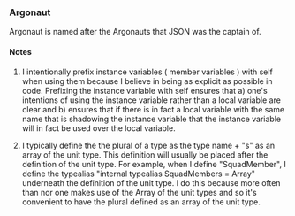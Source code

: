 ### Argonaut

Argonaut is named after the Argonauts that JSON was the captain of.

#### Notes

1. I intentionally prefix instance variables ( member variables ) with self when using them because
I believe in being as explicit as possible in code. Prefixing the instance variable with self ensures that
a) one's intentions of using the instance variable rather than a local variable are clear and b) ensures that
if there is in fact a local variable with the same name that is shadowing the instance variable that the instance
variable will in fact be used over the local variable.

2. I typically define the the plural of a type as the type name + "s" as an array of the unit type. This definition
will usually be placed after the definition of the unit type. For example, when I define "SquadMember", I define the
typealias "internal typealias SquadMembers = Array<SquadMember>" underneath the definition of the unit type. I do
this because more often than nor one makes use of the Array of the unit types and so it's convenient to have the
plural defined as an array of the unit type.
